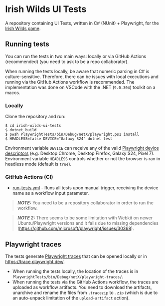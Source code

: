 # Irish Wilds UI Tests

A repository containing UI Tests, written in C# (NUnit) + Playwright, for the [Irish Wilds game](https://games.spinberry.com/irish_wilds_demo_site).

## Running tests

You can run the tests in two main ways: locally or via GitHub Actions (recommended) (you need to ask to be a repo collaborator).

When running the tests locally, be aware that numeric parsing in C# is culture-sensitive. Therefore, there can be issues with local executions and running via the GitHub Actions workflow is recommended. The implementation was done on VSCode with the .NET (`9.0.304`) toolkit on a macos.

### Locally

Clone the repository and run:

    $ cd irish-wilds-ui-tests
    $ dotnet build
    $ pwsh PlaywrightTests/bin/Debug/netX/playwright.ps1 install
    $ HEADLESS=false DEVICE="Galaxy S24" dotnet test

Environment variable `DEVICE` can receive any of the valid [Playwright device descriptors](https://github.com/microsoft/playwright/blob/main/packages/playwright-core/src/server/deviceDescriptorsSource.json) (e.g. Desktop Chrome, Desktop Firefox, Galaxy S24, Pixel 7). Environment variable `HEADLESS` controls whether or not the browser is ran in headless mode (default is `true`).

### GitHub Actions (CI)

-   [run-tests.yml](https://github.com/nbaldzhiev/irish-wilds-ui-tests/blob/main/.github/workflows/run-tests.yml) - Runs all tests upon manual trigger, receiving the device name as a workflow input parameter.

> **_NOTE:_** You need to be a repository collaborator in order to run the workflow.

> **_NOTE 2:_** There seems to be some limitation with Webkit on newer Ubuntu/Playwright versions and it fails due to missing dependencies (https://github.com/microsoft/playwright/issues/30368).

## Playwright traces

The tests generate [Playwright traces](https://playwright.dev/docs/trace-viewer) that can be opened locally or in https://trace.playwright.dev/.

- When running the tests locally, the location of the traces is in `PlaywrightTests/bin/Debug/netX/playwright-traces/`.
- When running the tests via the GitHub Actions workflow, the traces are uploaded as workflow artifacts. You need to download the artifacts, unarchive and rename the files from `.tracezip` to `.zip` (which is due to an auto-unpack limitation of the `upload-artifact` action).
